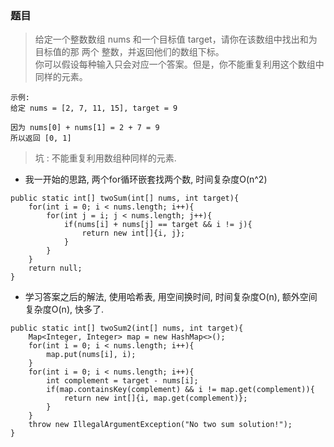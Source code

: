 ### 题目
> 给定一个整数数组 nums 和一个目标值 target，请你在该数组中找出和为目标值的那 两个 整数，并返回他们的数组下标。  
你可以假设每种输入只会对应一个答案。但是，你不能重复利用这个数组中同样的元素。

```
示例:
给定 nums = [2, 7, 11, 15], target = 9

因为 nums[0] + nums[1] = 2 + 7 = 9
所以返回 [0, 1]
```
> 坑 : 不能重复利用数组种同样的元素. 

- 我一开始的思路, 两个for循环嵌套找两个数, 时间复杂度O(n^2)
```
public static int[] twoSum(int[] nums, int target){
    for(int i = 0; i < nums.length; i++){
        for(int j = i; j < nums.length; j++){
            if(nums[i] + nums[j] == target && i != j){
                return new int[]{i, j};
            }
        }
    }
    return null;
}
```
- 学习答案之后的解法, 使用哈希表, 用空间换时间, 时间复杂度O(n), 额外空间复杂度O(n), 快多了.
```
public static int[] twoSum2(int[] nums, int target){
    Map<Integer, Integer> map = new HashMap<>();
    for(int i = 0; i < nums.length; i++){
        map.put(nums[i], i);
    }
    for(int i = 0; i < nums.length; i++){
        int complement = target - nums[i];
        if(map.containsKey(complement) && i != map.get(complement)){
            return new int[]{i, map.get(complement)};
        }
    }
    throw new IllegalArgumentException("No two sum solution!");
}
```